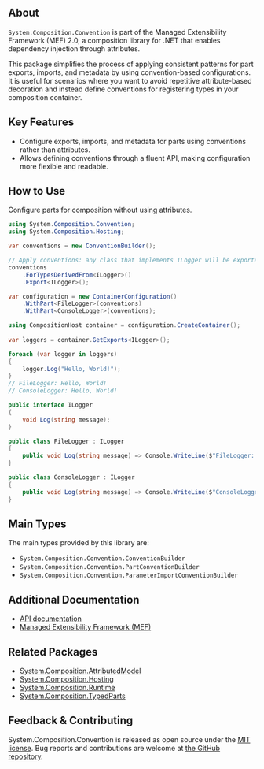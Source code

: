 ## About

<!-- A description of the package and where one can find more documentation -->

`System.Composition.Convention` is part of the Managed Extensibility Framework (MEF) 2.0, a composition library for .NET that enables dependency injection through attributes.

This package simplifies the process of applying consistent patterns for part exports, imports, and metadata by using convention-based configurations.
It is useful for scenarios where you want to avoid repetitive attribute-based decoration and instead define conventions for registering types in your composition container.

## Key Features

<!-- The key features of this package -->

* Configure exports, imports, and metadata for parts using conventions rather than attributes.
* Allows defining conventions through a fluent API, making configuration more flexible and readable.

## How to Use

<!-- A compelling example on how to use this package with code, as well as any specific guidelines for when to use the package -->

Configure parts for composition without using attributes.

```csharp
using System.Composition.Convention;
using System.Composition.Hosting;

var conventions = new ConventionBuilder();

// Apply conventions: any class that implements ILogger will be exported as ILogger
conventions
    .ForTypesDerivedFrom<ILogger>()
    .Export<ILogger>();

var configuration = new ContainerConfiguration()
    .WithPart<FileLogger>(conventions)
    .WithPart<ConsoleLogger>(conventions);

using CompositionHost container = configuration.CreateContainer();
    
var loggers = container.GetExports<ILogger>();

foreach (var logger in loggers)
{
    logger.Log("Hello, World!");
}
// FileLogger: Hello, World!
// ConsoleLogger: Hello, World!

public interface ILogger
{
    void Log(string message);
}

public class FileLogger : ILogger
{
    public void Log(string message) => Console.WriteLine($"FileLogger: {message}");
}

public class ConsoleLogger : ILogger
{
    public void Log(string message) => Console.WriteLine($"ConsoleLogger: {message}");
}
```

## Main Types

<!-- The main types provided in this library -->

The main types provided by this library are:

* `System.Composition.Convention.ConventionBuilder`
* `System.Composition.Convention.PartConventionBuilder`
* `System.Composition.Convention.ParameterImportConventionBuilder`

## Additional Documentation

<!-- Links to further documentation. Remove conceptual documentation if not available for the library. -->

* [API documentation](https://learn.microsoft.com/dotnet/api/system.composition.convention)
* [Managed Extensibility Framework (MEF)](https://learn.microsoft.com/dotnet/framework/mef/)

## Related Packages

<!-- The related packages associated with this package -->

* [System.Composition.AttributedModel](https://www.nuget.org/packages/System.Composition.AttributedModel)
* [System.Composition.Hosting](https://www.nuget.org/packages/System.Composition.Hosting)
* [System.Composition.Runtime](https://www.nuget.org/packages/System.Composition.Runtime)
* [System.Composition.TypedParts](https://www.nuget.org/packages/System.Composition.TypedParts)

## Feedback & Contributing

<!-- How to provide feedback on this package and contribute to it -->

System.Composition.Convention is released as open source under the [MIT license](https://licenses.nuget.org/MIT).
Bug reports and contributions are welcome at [the GitHub repository](https://github.com/dotnet/runtime).
